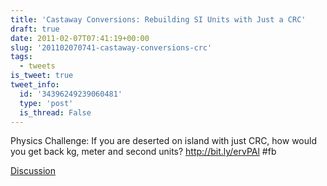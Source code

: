 ```yaml
---
title: 'Castaway Conversions: Rebuilding SI Units with Just a CRC'
draft: true
date: 2011-02-07T07:41:19+00:00
slug: '201102070741-castaway-conversions-crc'
tags:
  - tweets
is_tweet: true
tweet_info:
  id: '34396249239060481'
  type: 'post'
  is_thread: False
---
```




Physics Challenge: If you are deserted on island with just CRC, how would you get back kg, meter and second units? http://bit.ly/ervPAl #fb

[Discussion](https://x.com/sytelus/status/34396249239060481)
